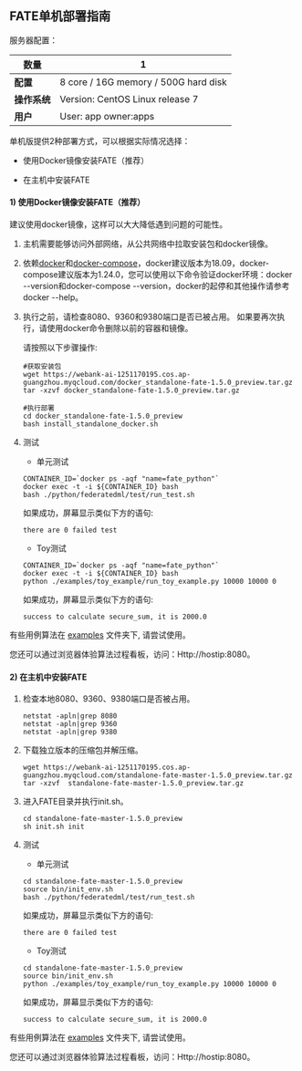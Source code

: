 ## ****FATE单机部署指南****

服务器配置：

| **数量**      |    1                                                  |
| ------------ | ----------------------------------------------------- |
| **配置**      | 8 core / 16G memory / 500G hard disk                  |
| **操作系统**   | Version: CentOS Linux release 7                       |
| **用户**      | User: app owner:apps                                  |


单机版提供2种部署方式，可以根据实际情况选择：

- 使用Docker镜像安装FATE（推荐）

- 在主机中安装FATE


#### 1) 使用Docker镜像安装FATE（推荐） 

建议使用docker镜像，这样可以大大降低遇到问题的可能性。

1. 主机需要能够访问外部网络，从公共网络中拉取安装包和docker镜像。

2. 依赖[docker](https://download.docker.com/linux/)和[docker-compose](https://github.com/docker/compose/releases/tag/1.24.0)，docker建议版本为18.09，docker-compose建议版本为1.24.0，您可以使用以下命令验证docker环境：docker --version和docker-compose --version，docker的起停和其他操作请参考docker --help。

3. 执行之前，请检查8080、9360和9380端口是否已被占用。 如果要再次执行，请使用docker命令删除以前的容器和镜像。

   请按照以下步骤操作:

   ```
   #获取安装包
   wget https://webank-ai-1251170195.cos.ap-guangzhou.myqcloud.com/docker_standalone-fate-1.5.0_preview.tar.gz
   tar -xzvf docker_standalone-fate-1.5.0_preview.tar.gz
   
   #执行部署
   cd docker_standalone-fate-1.5.0_preview
   bash install_standalone_docker.sh
   ```

4. 测试

   - 单元测试

   ```
   CONTAINER_ID=`docker ps -aqf "name=fate_python"`
   docker exec -t -i ${CONTAINER_ID} bash
   bash ./python/federatedml/test/run_test.sh
   ```

   如果成功，屏幕显示类似下方的语句:

   ```
   there are 0 failed test
   ```

   - Toy测试

   ```
   CONTAINER_ID=`docker ps -aqf "name=fate_python"`
   docker exec -t -i ${CONTAINER_ID} bash
   python ./examples/toy_example/run_toy_example.py 10000 10000 0
   ```

   如果成功，屏幕显示类似下方的语句:

   ```
   success to calculate secure_sum, it is 2000.0
   ```



有些用例算法在 [examples](../../examples/dsl/v2) 文件夹下, 请尝试使用。

您还可以通过浏览器体验算法过程看板，访问：Http://hostip:8080。



#### 2) 在主机中安装FATE

1. 检查本地8080、9360、9380端口是否被占用。

   ```
   netstat -apln|grep 8080
   netstat -apln|grep 9360
   netstat -apln|grep 9380
   ```

2. 下载独立版本的压缩包并解压缩。

   ```
   wget https://webank-ai-1251170195.cos.ap-guangzhou.myqcloud.com/standalone-fate-master-1.5.0_preview.tar.gz
   tar -xzvf  standalone-fate-master-1.5.0_preview.tar.gz
   ```

3. 进入FATE目录并执行init.sh。

   ```
   cd standalone-fate-master-1.5.0_preview
   sh init.sh init
   ```

4. 测试

   - 单元测试

   ```
   cd standalone-fate-master-1.5.0_preview
   source bin/init_env.sh
   bash ./python/federatedml/test/run_test.sh
   ```

   如果成功，屏幕显示类似下方的语句:

   ```
   there are 0 failed test
   ```

   - Toy测试

   ```
   cd standalone-fate-master-1.5.0_preview
   source bin/init_env.sh
   python ./examples/toy_example/run_toy_example.py 10000 10000 0
   ```

   如果成功，屏幕显示类似下方的语句:

   ```
   success to calculate secure_sum, it is 2000.0
   ```

   

有些用例算法在 [examples](../../examples/dsl/v2) 文件夹下, 请尝试使用。

您还可以通过浏览器体验算法过程看板，访问：Http://hostip:8080。
